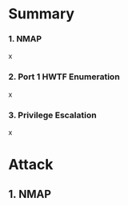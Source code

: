 # Summary
### 1. NMAP
x

### 2. Port 1 HWTF Enumeration
x

### 3. Privilege Escalation
x

# Attack
## 1. NMAP
